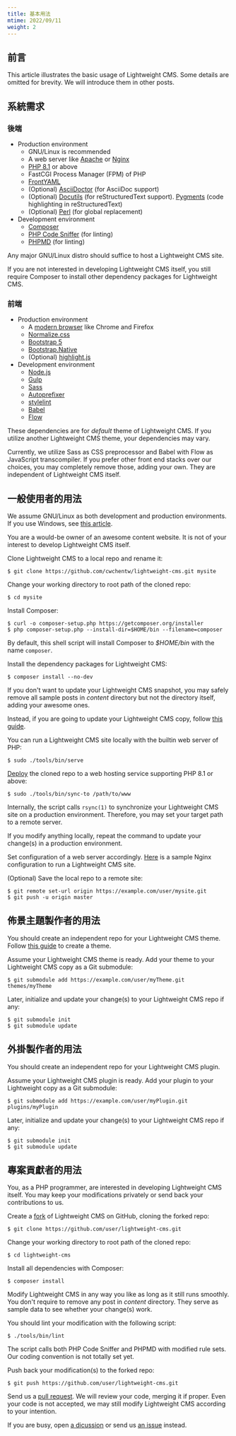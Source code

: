 ```yaml
---
title: 基本用法
mtime: 2022/09/11
weight: 2
---
```


## 前言

This article illustrates the basic usage of Lightweight CMS. Some details are omitted for brevity. We will introduce them in other posts.

## 系統需求

### 後端

* Production environment
  * GNU/Linux is recommended
  * A web server like [Apache](https://httpd.apache.org/) or [Nginx](https://www.nginx.com/)
  * [PHP 8.1](https://www.php.net/) or above
  * FastCGI Process Manager (FPM) of PHP
  * [FrontYAML](https://github.com/mnapoli/FrontYAML)
  * (Optional) [AsciiDoctor](https://asciidoctor.org/) (for AsciiDoc support)
  * (Optional) [Docutils](https://docutils.sourceforge.io/) (for reStructuredText support). [Pygments](https://pygments.org/) (code highlighting in reStructuredText)
  * (Optional) [Perl](https://www.perl.org/) (for global replacement)
* Development environment
  * [Composer](https://getcomposer.org/)
  * [PHP Code Sniffer](https://github.com/squizlabs/PHP_CodeSniffer) (for linting)
  * [PHPMD](https://phpmd.org/) (for linting)

Any major GNU/Linux distro should suffice to host a Lightweight CMS site.

If you are not interested in developing Lightweight CMS itself, you still require Composer to install other dependency packages for Lightweight CMS.

### 前端

* Production environment
  * A [modern browser](https://browsehappy.com/) like Chrome and Firefox
  * [Normalize.css](https://necolas.github.io/normalize.css/)
  * [Bootstrap 5](https://getbootstrap.com/)
  * [Bootstrap.Native](https://thednp.github.io/bootstrap.native/)
  * (Optional) [highlight.js](https://highlightjs.org/)
* Development environment
  * [Node.js](https://nodejs.org/)
  * [Gulp](https://gulpjs.com/)
  * [Sass](https://sass-lang.com/)
  * [Autoprefixer](https://github.com/postcss/autoprefixer)
  * [stylelint](https://stylelint.io/)
  * [Babel](https://babeljs.io/)
  * [Flow](https://flow.org/en/)

These dependencies are for *default* theme of Lightweight CMS. If you utilize another Lightweight CMS theme, your dependencies may vary.

Currently, we utilize Sass as CSS preprocessor and Babel with Flow as JavaScript transcompiler. If you prefer other front end stacks over our choices, you may completely remove those, adding your own. They are independent of Lightweight CMS itself.

## 一般使用者的用法

We assume GNU/Linux as both development and production environments. If you use Windows, see [this article](/howto/how-to-run-lightweight-cms-on-windows/).

You are a would-be owner of an awesome content website. It is not of your interest to develop Lightweight CMS itself.

Clone Lightweight CMS to a local repo and rename it:

```shell
$ git clone https://github.com/cwchentw/lightweight-cms.git mysite
```

Change your working directory to root path of the cloned repo:

```shell
$ cd mysite
```

Install Composer:

```shell
$ curl -o composer-setup.php https://getcomposer.org/installer
$ php composer-setup.php --install-dir=$HOME/bin --filename=composer
```

By default, this shell script will install Composer to *$HOME/bin* with the name `composer`.

Install the dependency packages for Lightweight CMS:

```
$ composer install --no-dev
```

If you don't want to update your Lightweight CMS snapshot, you may safely remove all sample posts in *content* directory but not the directory itself, adding your awesome ones.

Instead, if you are going to update your Lightweight CMS copy, follow [this guide](/howto/how-to-upgrade-lightweight-cms/).

You can run a Lightweight CMS site locally with the builtin web server of PHP:

```
$ sudo ./tools/bin/serve
```

[Deploy](/deployment/) the cloned repo to a web hosting service supporting PHP 8.1 or above:

```
$ sudo ./tools/bin/sync-to /path/to/www
```

Internally, the script calls `rsync(1)` to synchronize your Lightweight CMS site on a production environment. Therefore, you may set your target path to a remote server.

If you modify anything locally, repeat the command to update your change(s) in a production environment.

Set configuration of a web server accordingly. [Here](https://github.com/cwchentw/lightweight-cms/blob/master/tools/etc/nginx.conf) is a sample Nginx configuration to run a Lightweight CMS site.

(Optional) Save the local repo to a remote site:

```
$ git remote set-url origin https://example.com/user/mysite.git
$ git push -u origin master
```

## 佈景主題製作者的用法

You should create an independent repo for your Lightweight CMS theme. Follow [this guide](/howto/how-to-create-lightweight-cms-theme/) to create a theme.

Assume your Lightweight CMS theme is ready. Add your theme to your Lightweight CMS copy as a Git submodule:

```shell
$ git submodule add https://example.com/user/myTheme.git themes/myTheme
```

Later, initialize and update your change(s) to your Lightweight CMS repo if any:

```
$ git submodule init
$ git submodule update
```

## 外掛製作者的用法

You should create an independent repo for your Lightweight CMS plugin.

Assume your Lightweight CMS plugin is ready. Add your plugin to your Lightweight copy as a Git submodule:

```shell
$ git submodule add https://example.com/user/myPlugin.git plugins/myPlugin
```

Later, initialize and update your change(s) to your Lightweight CMS repo if any:

```
$ git submodule init
$ git submodule update
```

## 專案貢獻者的用法

You, as a PHP programmer, are interested in developing Lightweight CMS itself. You may keep your modifications privately or send back your contributions to us.

Create a [fork](https://docs.github.com/en/get-started/quickstart/fork-a-repo) of Lightweight CMS on GitHub, cloning the forked repo:

```shell
$ git clone https://github.com/user/lightweight-cms.git
```

Change your working directory to root path of the cloned repo:

```shell
$ cd lightweight-cms
```

Install all dependencies with Composer:

```
$ composer install
```

Modify Lightweight CMS in any way you like as long as it still runs smoothly. You don't require to remove any post in *content* directory. They serve as sample data to see whether your change(s) work.

You should lint your modification with the following script:

```
$ ./tools/bin/lint
```

The script calls both PHP Code Sniffer and PHPMD with modified rule sets. Our coding convention is not totally set yet.

Push back your modification(s) to the forked repo:

```
$ git push https://github.com/user/lightweight-cms.git
```

Send us a [pull request](https://docs.github.com/en/pull-requests/collaborating-with-pull-requests/proposing-changes-to-your-work-with-pull-requests/about-pull-requests). We will review your code, merging it if proper. Even your code is not accepted, we may still modify Lightweight CMS according to your intention.

If you are busy, open [a dicussion](https://github.com/cwchentw/lightweight-cms/discussions) or send us [an issue](https://github.com/cwchentw/lightweight-cms/issues) instead.
